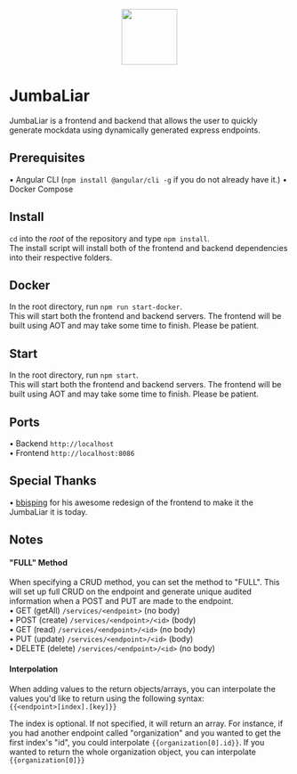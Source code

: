 <p align="center">
    <img src="https://github.com/kyjus25/jumbaliar/blob/master/mockdata-frontend/src/favicon.png?raw=true" width="100" height="100">
</p>

<h1>JumbaLiar</h1>
JumbaLiar is a frontend and backend that allows the user to quickly generate mockdata using dynamically generated express endpoints.

## Prerequisites
• Angular CLI (`npm install @angular/cli -g` if you do not already have it.)
• Docker Compose

## Install
`cd` into the _root_ of the repository and type `npm install`.<br>
The install script will install both of the frontend and backend dependencies into their respective folders.

## Docker
In the root directory, run `npm run start-docker`.<br>
This will start both the frontend and backend servers. The frontend will be built using AOT and may take some time to finish. Please be patient.<br>

## Start
In the root directory, run `npm start`.<br>
This will start both the frontend and backend servers. The frontend will be built using AOT and may take some time to finish. Please be patient.<br>

## Ports

• Backend `http://localhost`<br>
• Frontend `http://localhost:8086`

## Special Thanks

• [bbisping](https://github.com/bbisping) for his awesome redesign of the frontend to make it the JumbaLiar it is today.

## Notes

#### "FULL" Method

When specifying a CRUD method, you can set the method to "FULL". This will set up full CRUD on the endpoint and generate unique audited information when a POST and PUT are made to the endpoint. <br>
• GET (getAll) `/services/<endpoint>` (no body) <br>
• POST (create) `/services/<endpoint>/<id>` (body) <br>
• GET (read) `/services/<endpoint>/<id>` (no body) <br>
• PUT (update) `/services/<endpoint>/<id>` (body) <br>
• DELETE (delete) `/services/<endpoint>/<id>` (no body)

#### Interpolation

When adding values to the return objects/arrays, you can interpolate the values you'd like to return using the following syntax:<br>
`{{<endpoint>[index].[key]}}`

The index is optional. If not specified, it will return an array. For instance, if you had another endpoint called "organization" and you wanted to get the first index's "id", you could interpolate `{{organization[0].id}}`. If you wanted to return the whole organization object, you can interpolate `{{organization[0]}}`

